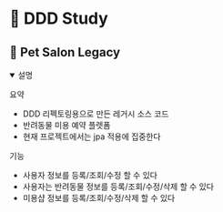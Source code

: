# 📖 DDD Study

## 🚀 Pet Salon Legacy

<details open>
<summary> 설명 </summary>

요약
- DDD 리펙토링용으로 만든 레거시 소스 코드
- 반려동물 미용 예약 플렛폼
- 현재 프로젝트에서는 jpa 적용에 집중한다

기능
- 사용자 정보를 등록/조회/수정 할 수 있다
- 사용자는 반려동물 정보를 등록/조회/수정/삭제 할 수 있다
- 미용샵 정보를 등록/조회/수정/삭제 할 수 있다

</details>

